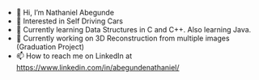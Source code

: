 - 👋 Hi, I’m Nathaniel Abegunde
- 👀 Interested in Self Driving Cars
- 🌱 Currently learning Data Structures in C and C++. Also learning Java.
- 💞️ Currently working on 3D Reconstruction from multiple images (Graduation Project)
- 📫 How to reach me on LinkedIn at https://www.linkedin.com/in/abegundenathaniel/

<!---
Nathbobs/Nathbobs is a ✨ special ✨ repository because its `README.md` (this file) appears on your GitHub profile.
You can click the Preview link to take a look at your changes.
--->
